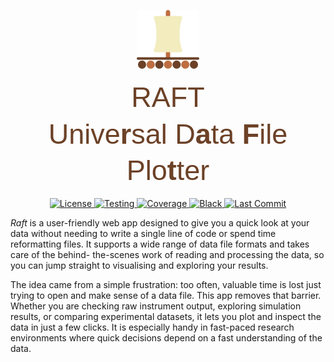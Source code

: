 <p align="center">
   <img src="https://github.com/Emmanuelpean/raft/blob/main/resources/medias/logo.svg" alt="Raft">
</p>
<div style="text-align: center; font-family: sans-serif; font-size: 45px; line-height: 1.3; 
    color: rgb(108, 65, 39)">RAFT</div>
    <div style="text-align: center; font-family: sans-serif; font-size: 45px; line-height: 1.3;color: rgb(108, 65, 39)">
    Unive<strong>r</strong>sal D<strong>a</strong>ta <strong>F</strong>ile Plo<strong>t</strong>ter
</div>
<p align="center">
   <a href="https://opensource.org/licenses/MIT">
      <img src="https://img.shields.io/badge/License-MIT-yellow.svg" alt="License">
   </a>
   <a href="https://github.com/Emmanuelpean/raft/actions?query=branch%3Atype-hints+event%3Apush">
      <img src="https://github.com/emmanuelpean/raft/actions/workflows/test.yml/badge.svg?event=push&branch=type-hints" alt="Testing">
   </a>
   <a href="#">
      <img src="https://img.shields.io/endpoint?url=https://gist.githubusercontent.com/emmanuelpean/f16aa96ae648cb1668b4d57a531b5e9b/raw/raft-pytest-coverage-comment__main.json" alt="Coverage">
   </a>
   <a href="https://github.com/psf/black">
      <img src="https://img.shields.io/badge/code%20style-black-000000.svg" alt="Black">
   </a>
   <a href="https://github.com/emmanuelpean/raft/commits/type-hints">
      <img src="https://img.shields.io/github/last-commit/emmanuelpean/raft/type-hints" alt="Last Commit">
   </a>
</p>

*Raft* is a user-friendly web app designed to give you a quick look at your data without needing to write a single line 
of code or spend time reformatting files. It supports a wide range of data file formats and takes care of the behind-
the-scenes work of reading and processing the data, so you can jump straight to visualising and exploring your results.

The idea came from a simple frustration: too often, valuable time is lost just trying to open and make sense of a data 
file. This app removes that barrier. Whether you are checking raw instrument output, exploring simulation results, or 
comparing experimental datasets, it lets you plot and inspect the data in just a few clicks. It is especially handy in 
fast-paced research environments where quick decisions depend on a fast understanding of the data.
